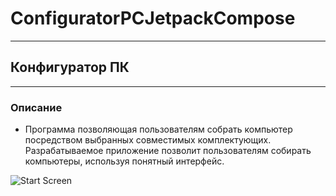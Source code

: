# ConfiguratorPCJetpackCompose
---
## Конфигуратор ПК
---
### Описание

+ Программа позволяющая пользователям собрать компьютер посредством выбранных совместимых комплектующих. Разрабатываемое приложение 
позволит пользователям собирать компьютеры, используя понятный интерфейс.

![Start Screen](https://user-images.githubusercontent.com/96525915/195094016-39bd64eb-7cf7-491e-940f-b6267c150a9c.png)
